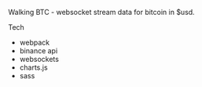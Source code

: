 Walking BTC - websocket stream data for bitcoin in $usd.

Tech
- webpack
- binance api
- websockets
- charts.js
- sass

